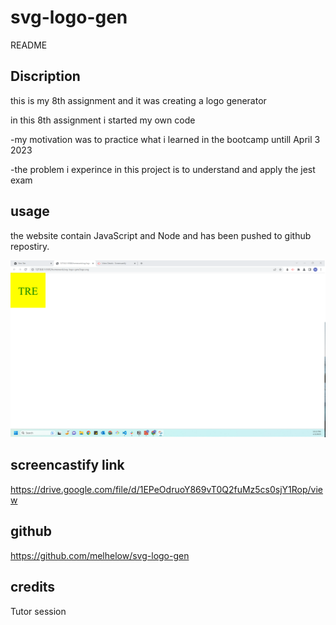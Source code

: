# svg-logo-gen
README

## Discription

this is my 8th assignment and it was creating a logo generator

in this 8th assignment i started my own code 

-my motivation was to practice what i learned in the bootcamp untill April 3 2023

-the problem i experince in this project is to understand and apply the jest exam


## usage
the website contain JavaScript and Node and has been pushed to github repostiry.

![Getting Started](./Screenshot%202023-04-03%20221324.png)

## screencastify link

https://drive.google.com/file/d/1EPeOdruoY869vT0Q2fuMz5cs0sjY1Rop/view


## github 

https://github.com/melhelow/svg-logo-gen


## credits

Tutor session 